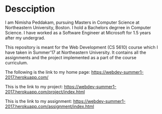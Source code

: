 # Descciption

I am Nimisha Peddakam, pursuing Masters in Computer Science at Northeastern University, Boston. I hold a Bachelors degrree in Computer Science. I have worked as a Software Engineer at Microsoft for 1.5 years after my undergrad.

This repository is meant for the Web Development (CS 5610) course which I have taken in Summer'17 at Northeastern University. It contains all the assignments and the project implemented as a part of the course curriculum.

The following is the link to my home page:
https://webdev-summer1-2017.herokuapp.com/

This is the link to my project:
https://webdev-summer1-2017.herokuapp.com/project/index.html

This is the link to my assignment:
https://webdev-summer1-2017.herokuapp.com/assignment/index.html




